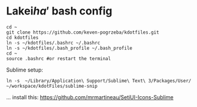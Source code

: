 # Lakei$ha'$ bash config

```
cd ~
git clone https://github.com/keven-pogrzeba/kdotfiles.git
cd kdotfiles
ln -s ~/kdotfiles/.bashrc ~/.bashrc
ln -s ~/kdotfiles/.bash_profile ~/.bash_profile
cd ~
source .bashrc #or restart the terminal
```

Sublime setup:
```
ln -s  ~/Library/Application\ Support/Sublime\ Text\ 3/Packages/User/ ~/workspace/kdotFiles/sublime-snip
```

...
install this:
https://github.com/mrmartineau/SetiUI-Icons-Sublime
